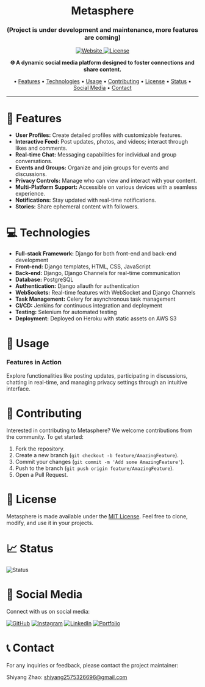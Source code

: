 <h1 align="center">
  <br>
  Metasphere
</h1>
<h3 align="center">(Project is under development and maintenance, more features are coming)</h3>

<p align="center">
  <a href="http://metasphere-frontend.herokuapp.com/">
    <img src="https://img.shields.io/badge/Visit-Website-blue" alt="Website">
  </a>
  <a href="https://github.com/yourusername/Metasphere-Frontend/blob/main/LICENSE">
    <img src="https://img.shields.io/badge/License-MIT-green" alt="License">
  </a>
</p>

<p align="center">
  <strong>🌐 A dynamic social media platform designed to foster connections and share content.</strong>
</p>

<p align="center">
  • <a href="#-features">Features</a> 
  • <a href="#-technologies">Technologies</a> 
  • <a href="#-usage">Usage</a>
  • <a href="#-contributing">Contributing</a>
  • <a href="#-license">License</a>
  • <a href="#-status">Status</a>
  • <a href="#-social-media">Social Media</a>
  • <a href="#-contact">Contact</a>
</p>

---

# 🚀 Features

- **User Profiles:** Create detailed profiles with customizable features.
- **Interactive Feed:** Post updates, photos, and videos; interact through likes and comments.
- **Real-time Chat:** Messaging capabilities for individual and group conversations.
- **Events and Groups:** Organize and join groups for events and discussions.
- **Privacy Controls:** Manage who can view and interact with your content.
- **Multi-Platform Support:** Accessible on various devices with a seamless experience.
- **Notifications:** Stay updated with real-time notifications.
- **Stories:** Share ephemeral content with followers.

# 💻 Technologies

- **Full-stack Framework:** Django for both front-end and back-end development
- **Front-end:** Django templates, HTML, CSS, JavaScript
- **Back-end:** Django, Django Channels for real-time communication
- **Database:** PostgreSQL
- **Authentication:** Django allauth for authentication
- **WebSockets:** Real-time features with WebSocket and Django Channels
- **Task Management:** Celery for asynchronous task management
- **CI/CD:** Jenkins for continuous integration and deployment
- **Testing:** Selenium for automated testing
- **Deployment:** Deployed on Heroku with static assets on AWS S3

# 📝 Usage

### Features in Action

Explore functionalities like posting updates, participating in discussions, chatting in real-time, and managing privacy settings through an intuitive interface.

# 🤝 Contributing

Interested in contributing to Metasphere? We welcome contributions from the community. To get started:

1. Fork the repository.
2. Create a new branch (`git checkout -b feature/AmazingFeature`).
3. Commit your changes (`git commit -m 'Add some AmazingFeature'`).
4. Push to the branch (`git push origin feature/AmazingFeature`).
5. Open a Pull Request.

# 📄 License

Metasphere is made available under the [MIT License](https://github.com/yourusername/Metasphere-Frontend/blob/main/LICENSE). Feel free to clone, modify, and use it in your projects.

# 📈 Status

![Status](https://img.shields.io/badge/Status-In%20Development-yellow)

# 📱 Social Media

Connect with us on social media:

<a>[![GitHub](https://img.shields.io/github/followers/Shiyang-Zhao?label=Follow%20%40Shiyang-Zhao&style=social)](https://github.com/Shiyang-Zhao)
<a>[![Instagram](https://img.shields.io/badge/Connect%20with%20me%20on-Instagram-orange)](https://www.instagram.com/shawn_zhao0/)
<a>[![LinkedIn](https://img.shields.io/badge/Connect%20with%20me%20on-LinkedIn-blue)](https://www.linkedin.com/in/shiyang-zhao-0a3a411a0/)
<a>[![Portfolio](https://img.shields.io/badge/Check%20out%20my-Portfolio-yellow)](https://shiyang-zhao.github.io/)

# 📞 Contact

For any inquiries or feedback, please contact the project maintainer:

Shiyang Zhao: [shiyang2575326696@gmail.com](mailto:shiyang2575326696@gmail.com)
